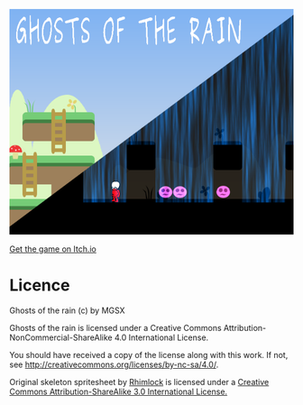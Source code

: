 
![Ghosts of the rain](cover.png)

[Get the game on Itch.io](https://mgsx.itch.io/ghosts-of-the-rain)

# Licence

Ghosts of the rain (c) by MGSX

Ghosts of the rain is licensed under a
Creative Commons Attribution-NonCommercial-ShareAlike 4.0 International License.

You should have received a copy of the license along with this
work. If not, see <http://creativecommons.org/licenses/by-nc-sa/4.0/>.

Original skeleton spritesheet by [Rhimlock](https://opengameart.org/content/lpc-skeleton) is licensed under a
[Creative Commons Attribution-ShareAlike 3.0 International License.](http://creativecommons.org/licenses/by-sa/3.0/)
